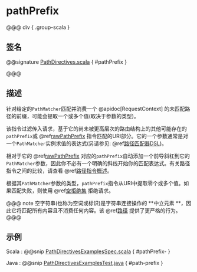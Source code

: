 # pathPrefix

@@@ div { .group-scala }

## 签名

@@signature [PathDirectives.scala]($akka-http$/akka-http/src/main/scala/akka/http/scaladsl/server/directives/PathDirectives.scala) { #pathPrefix }

@@@

## 描述

针对给定的`PathMatcher`匹配并消费一个 @apidoc[RequestContext] 的未匹配路径的前缀，可能会提取一个或多个值(取决于参数的类型)。

该指令过滤传入请求，基于它的尚未被更高层次的路由结构上的其他可能存在的`pathPrefix`或 @ref[rawPathPrefix](rawPathPrefix.md) 指令匹配的URI部分。它的一个参数通常是对一个`PathMatcher`实例求值的表达式(另请参见: @ref[路径匹配器DSL](../../path-matchers.md))。

相对于它的 @ref[rawPathPrefix](rawPathPrefix.md) 对应的`pathPrefix`自动添加一个前导斜杠到它的`PathMatcher`参数，因此你不必有一个明确的斜线开始你的匹配表达式。有关路径指令之间的比较，请查看 @ref[路径指令概述](index.md#overview-path)。

根据其`PathMatcher`参数的类型，`pathPrefix`指令从URI中提取零个或多个值。如果匹配失败，则使用 @ref[空拒绝集](../../rejections.md#empty-rejections) 拒绝请求。

@@@ note
空字符串(也称为空词或标识)是字符串连接操作的 **中立元素 **，因此它将匹配所有内容且不消费任何内容。该 @ref[路径](path.md) 提供了更严格的行为。
@@@

## 示例

Scala
:  @@snip [PathDirectivesExamplesSpec.scala]($test$/scala/docs/http/scaladsl/server/directives/PathDirectivesExamplesSpec.scala) { #pathPrefix- }

Java
:  @@snip [PathDirectivesExamplesTest.java]($test$/java/docs/http/javadsl/server/directives/PathDirectivesExamplesTest.java) { #path-prefix }
